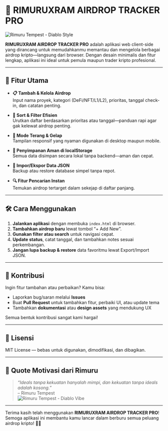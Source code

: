 
# 📡 RIMURUXRAM AIRDROP TRACKER PRO

![Rimuru Tempest - Diablo Style](https://i.pinimg.com/736x/15/74/2f/15742f11b19849a8a389fabc94457981.jpg)

**RIMURUXRAM AIRDROP TRACKER PRO** adalah aplikasi web client-side yang dirancang untuk memudahkanmu memantau dan mengelola berbagai airdrop kripto—langsung dari browser. Dengan desain minimalis dan fitur lengkap, aplikasi ini ideal untuk pemula maupun trader kripto profesional.

---

## 🚀 Fitur Utama

* **📋 Tambah & Kelola Airdrop**  
  Input nama proyek, kategori (DeFi/NFT/L1/L2), prioritas, tanggal check-in, dan catatan penting.

* **🔄 Sort & Filter Efisien**  
  Urutkan daftar berdasarkan prioritas atau tanggal—panduan rapi agar gak kelewat airdrop penting.

* **🎨 Mode Terang & Gelap**  
  Tampilan responsif yang nyaman digunakan di desktop maupun mobile.

* **💾 Penyimpanan Aman di localStorage**  
  Semua data disimpan secara lokal tanpa backend—aman dan cepat.

* **📁 Impor/Ekspor Data JSON**  
  Backup atau restore database simpel tanpa repot.

* **🔍 Fitur Pencarian Instan**  
  Temukan airdrop tertarget dalam sekejap di daftar panjang.

---

## 🛠️ Cara Menggunakan

1. **Jalankan aplikasi** dengan membuka `index.html` di browser.
2. **Tambahkan airdrop baru** lewat tombol “+ Add New”.
3. **Gunakan filter atau search** untuk navigasi cepat.
4. **Update status**, catat tanggal, dan tambahkan notes sesuai perkembangan.
5. **Jangan lupa backup & restore** data favoritmu lewat Export/Import JSON.

---

## 🤝 Kontribusi

Ingin fitur tambahan atau perbaikan? Kamu bisa:

* Laporkan bug/saran melalui **Issues**
* Buat **Pull Request** untuk tambahkan fitur, perbaiki UI, atau update tema
* Tambahkan **dokumentasi** atau **design assets** yang mendukung UX

Semua bentuk kontribusi sangat kami hargai!

---

## 📄 Lisensi

MIT License — bebas untuk digunakan, dimodifikasi, dan dibagikan.

---

## 💬 Quote Motivasi dari Rimuru

> *“Ideals tanpa kekuatan hanyalah mimpi, dan kekuatan tanpa ideals adalah kosong.”*  
> – Rimuru Tempest  
> ![Rimuru Tempest - Diablo Vibe](https://i.pinimg.com/736x/15/74/2f/15742f11b19849a8a389fabc94457981.jpg)

---

Terima kasih telah menggunakan **RIMURUXRAM AIRDROP TRACKER PRO**!  
Semoga aplikasi ini membantu kamu lancar dalam berburu semua peluang airdrop kripto! 🚀✨
